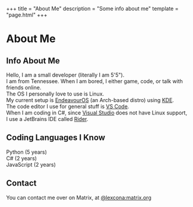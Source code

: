 +++
title = "About Me"
description = "Some info about me"
template = "page.html"
+++

# About Me

## Info About Me

Hello, I am a small developer (literally I am 5'5").  
I am from Tennessee. When I am bored, I either game, code, or talk with friends online.  
The OS I personally love to use is Linux.  
My current setup is [EndeavourOS](https://endeavouros.com/) (an Arch-based distro) using [KDE](https://kde.org/).  
The code editor I use for general stuff is [VS Code](https://code.visualstudio.com/).  
When I am coding in C#, since [Visual Studio](https://visualstudio.microsoft.com/) does not have Linux support,  
I use a JetBrains IDE called [Rider](https://www.jetbrains.com/rider/).

## Coding Languages I Know

Python (5 years)  
C# (2 years)  
JavaScript (2 years)  

## Contact
You can contact me over on Matrix, at [@lexcona:matrix.org](https://matrix.to/#/@lexcona:matrix.org)